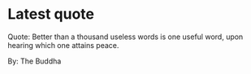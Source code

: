 # Latest quote 

Quote: Better than a thousand useless words is one useful word, upon hearing which one attains peace. 

By: The Buddha